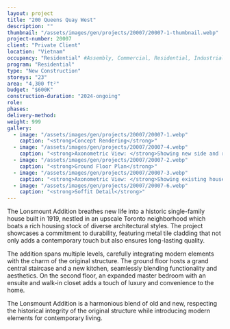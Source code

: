 ```yaml
---
layout: project 
title: "200 Queens Quay West"
description: ""
thumbnail: "/assets/images/gen/projects/20007/20007-1-thumbnail.webp"
project-number: 20007
client: "Private Client"
location: "Vietnam"
occupancy: "Residential" #Assembly, Commercial, Residential, Industrial, Institutional   
program: "Residential"
type: "New Construction"
storeys: "23"
area: "4,300 ft²"
budget: "$600K"
construction-duration: "2024-ongoing"
role: 
phases: 
delivery-method: 
weight: 999
gallery:
  - image: "/assets/images/gen/projects/20007/20007-1.webp"
    caption: "<strong>Concept Rendering</strong>"
  - image: "/assets/images/gen/projects/20007/20007-4.webp"
    caption: "<strong>Axonometric View: </strong>Showing new side and rear additions with flat roof and carport built around existing house."
  - image: "/assets/images/gen/projects/20007/20007-2.webp"
    caption: "<strong>Ground Floor Plan</strong>"
  - image: "/assets/images/gen/projects/20007/20007-3.webp"
    caption: "<strong>Axonometric View: </strong>Showing existing house with hip roof."
  - image: "/assets/images/gen/projects/20007/20007-6.webp"
    caption: "<strong>Soffit Detail</strong>"
---
```


The Lonsmount Addition breathes new life into a historic single-family house built in 1919, nestled in an upscale Toronto neighborhood which boats a rich housing stock of diverse architectural styles. The project showcases a commitment to durability, featuring metal tile cladding that not only adds a contemporary touch but also ensures long-lasting quality. 

The addition spans multiple levels, carefully integrating modern elements with the charm of the original structure. The ground floor hosts a grand central staircase and a new kitchen, seamlessly blending functionality and aesthetics. On the second floor, an expanded master bedroom with an ensuite and walk-in closet adds a touch of luxury and convenience to the home. 

The Lonsmount Addition is a harmonious blend of old and new, respecting the historical integrity of the original structure while introducing modern elements for contemporary living.
